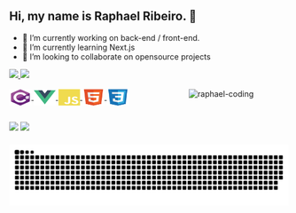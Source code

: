 ## Hi, my name is Raphael Ribeiro. 👋

- 🔭 I’m currently working on back-end / front-end.
- 🌱 I’m currently learning Next.js
- 👯 I’m looking to collaborate on opensource projects

<div>
  <a href="https://github.com/raphaelfribeiro">
  <img height="148em" src="https://github-readme-stats.vercel.app/api?username=raphaelfribeiro&show_icons=true&theme=dark&include_all_commits=true&count_private=true"/>
  <img height="148em" src="https://github-readme-stats.vercel.app/api/top-langs/?username=raphaelfribeiro&layout=compact&langs_count=7&theme=dark"/>
</div>
  
<div style="display: inline_block"><br>
  <img align="center" alt="raphael-Csharp" height="30" width="40" src="https://raw.githubusercontent.com/devicons/devicon/master/icons/csharp/csharp-original.svg">
  <img align="center" alt="raphael-Vuejs" height="30" width="40" src="https://raw.githubusercontent.com/devicons/devicon//master/icons/vuejs/vuejs-original.svg">
  <img align="center" alt="raphael-Js" height="30" width="40" src="https://raw.githubusercontent.com/devicons/devicon/master/icons/javascript/javascript-plain.svg">
  <img align="center" alt="raphael-HTML" height="30" width="40" src="https://raw.githubusercontent.com/devicons/devicon/master/icons/html5/html5-original.svg">
  <img align="center" alt="raphael-CSS" height="30" width="40" src="https://raw.githubusercontent.com/devicons/devicon/master/icons/css3/css3-original.svg">  
  <img align="right" alt="raphael-coding" height="100" width="180" src="https://media.giphy.com/media/PiQejEf31116URju4V/giphy.gif">
</div>
  
##
  
<div>
  <a href="https://www.linkedin.com/in/raphaelfribeiro" target="_blank"><img src="https://img.shields.io/badge/-LinkedIn-%230077B5?style=for-the-badge&logo=linkedin&logoColor=white" target="_blank"></a>  
  <a href = "mailto:contato@raphaelfribeiro@gmail.com"><img src="https://img.shields.io/badge/-Gmail-%23333?style=for-the-badge&logo=gmail&logoColor=color" target="_blank"></a> 
  
  ![Snake animation](https://github.com/raphaelfribeiro/raphaelfribeiro/blob/output/github-contribution-grid-snake.svg)
<div>
